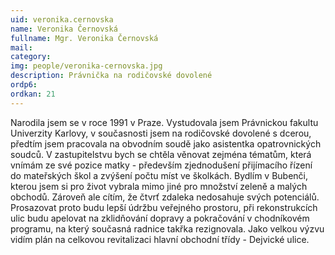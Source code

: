 ```yaml
---
uid: veronika.cernovska
name: Veronika Černovská
fullname: Mgr. Veronika Černovská
mail: 
category: 
img: people/veronika-cernovska.jpg
description: Právnička na rodičovské dovolené
ordp6: 
ordkan: 21
---
```

Narodila jsem se v roce 1991 v Praze. Vystudovala jsem Právnickou fakultu Univerzity Karlovy, v současnosti jsem na rodičovské dovolené s dcerou, předtím jsem pracovala na obvodním soudě jako asistentka opatrovnických soudců. V zastupitelstvu bych se chtěla věnovat zejména tématům, která vnímám ze své pozice matky - především zjednodušení přijímacího řízení do mateřských škol a zvýšení počtu míst ve školkách. Bydlím v Bubenči, kterou jsem si pro život vybrala mimo jiné pro množství zeleně a malých obchodů. Zároveň ale cítím, že čtvrť zdaleka nedosahuje svých potenciálů. Prosazovat proto budu lepší údržbu veřejného prostoru, při rekonstrukcích ulic budu apelovat na zklidňování dopravy a pokračování v chodníkovém programu, na který současná radnice takřka rezignovala. Jako velkou výzvu vidím plán na celkovou revitalizaci hlavní obchodní třídy - Dejvické ulice.


